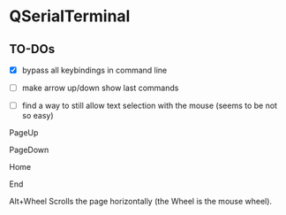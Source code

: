 # QSerialTerminal
 
## TO-DOs
- [x] bypass all keybindings in command line
- [ ] make arrow up/down show last commands
- [ ] find a way to still allow text selection with the mouse (seems to be
not so easy)


PageUp

PageDown

Home

End

Alt+Wheel
Scrolls the page horizontally (the Wheel is the mouse wheel).

